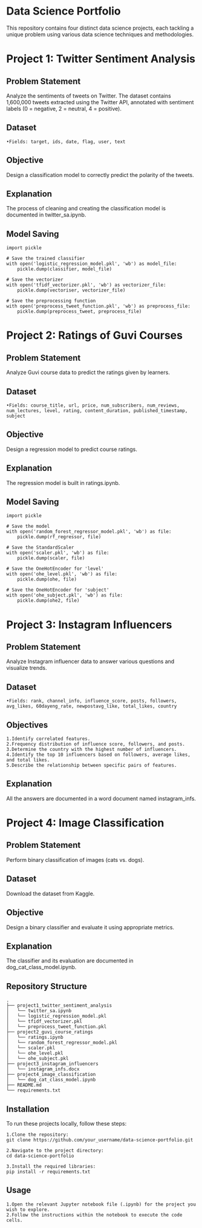 # Data Science Portfolio

This repository contains four distinct data science projects, each tackling a unique problem using various data science techniques and methodologies.

# Project 1: Twitter Sentiment Analysis

## Problem Statement
Analyze the sentiments of tweets on Twitter. The dataset contains 1,600,000 tweets extracted using the Twitter API, annotated with sentiment labels (0 = negative, 2 = neutral, 4 = positive).

## Dataset

    •Fields: target, ids, date, flag, user, text
    
## Objective

Design a classification model to correctly predict the polarity of the tweets.

## Explanation

The process of cleaning and creating the classification model is documented in twitter_sa.ipynb.

## Model Saving

    import pickle
    
    # Save the trained classifier
    with open('logistic_regression_model.pkl', 'wb') as model_file:
        pickle.dump(classifier, model_file)
    
    # Save the vectorizer
    with open('tfidf_vectorizer.pkl', 'wb') as vectorizer_file:
        pickle.dump(vectoriser, vectorizer_file)
    
    # Save the preprocessing function
    with open('preprocess_tweet_function.pkl', 'wb') as preprocess_file:
        pickle.dump(preprocess_tweet, preprocess_file)


# Project 2: Ratings of Guvi Courses

## Problem Statement
Analyze Guvi course data to predict the ratings given by learners.

## Dataset
    •Fields: course_title, url, price, num_subscribers, num_reviews, num_lectures, level, rating, content_duration, published_timestamp, subject

## Objective
Design a regression model to predict course ratings.

## Explanation
The regression model is built in ratings.ipynb.

## Model Saving

    import pickle
    
    # Save the model
    with open('random_forest_regressor_model.pkl', 'wb') as file:
        pickle.dump(rf_regressor, file)
    
    # Save the StandardScaler
    with open('scaler.pkl', 'wb') as file:
        pickle.dump(scaler, file)
    
    # Save the OneHotEncoder for 'level'
    with open('ohe_level.pkl', 'wb') as file:
        pickle.dump(ohe, file)
    
    # Save the OneHotEncoder for 'subject'
    with open('ohe_subject.pkl', 'wb') as file:
        pickle.dump(ohe2, file)


# Project 3: Instagram Influencers

## Problem Statement
Analyze Instagram influencer data to answer various questions and visualize trends.

## Dataset
    •Fields: rank, channel_info, influence_score, posts, followers, avg_likes, 60dayeng_rate, newpostavg_like, total_likes, country
    
## Objectives

    1.Identify correlated features.
    2.Frequency distribution of influence score, followers, and posts.
    3.Determine the country with the highest number of influencers.
    4.Identify the top 10 influencers based on followers, average likes, and total likes.
    5.Describe the relationship between specific pairs of features.


## Explanation
All the answers are documented in a word document named instagram_infs.

# Project 4: Image Classification

## Problem Statement
Perform binary classification of images (cats vs. dogs).

## Dataset
Download the dataset from Kaggle.

## Objective
Design a binary classifier and evaluate it using appropriate metrics.

## Explanation
The classifier and its evaluation are documented in dog_cat_class_model.ipynb.


## Repository Structure

    .
    ├── project1_twitter_sentiment_analysis
    │   └── twitter_sa.ipynb
    │   └── logistic_regression_model.pkl
    │   └── tfidf_vectorizer.pkl
    │   └── preprocess_tweet_function.pkl
    ├── project2_guvi_course_ratings
    │   └── ratings.ipynb
    │   └── random_forest_regressor_model.pkl
    │   └── scaler.pkl
    │   └── ohe_level.pkl
    │   └── ohe_subject.pkl
    ├── project3_instagram_influencers
    │   └── instagram_infs.docx
    ├── project4_image_classification
    │   └── dog_cat_class_model.ipynb
    ├── README.md
    └── requirements.txt


## Installation
To run these projects locally, follow these steps:

    1.Clone the repository:
    git clone https://github.com/your_username/data-science-portfolio.git
    
    2.Navigate to the project directory:
    cd data-science-portfolio
    
    3.Install the required libraries:
    pip install -r requirements.txt

## Usage

    1.Open the relevant Jupyter notebook file (.ipynb) for the project you wish to explore.
    2.Follow the instructions within the notebook to execute the code cells.
